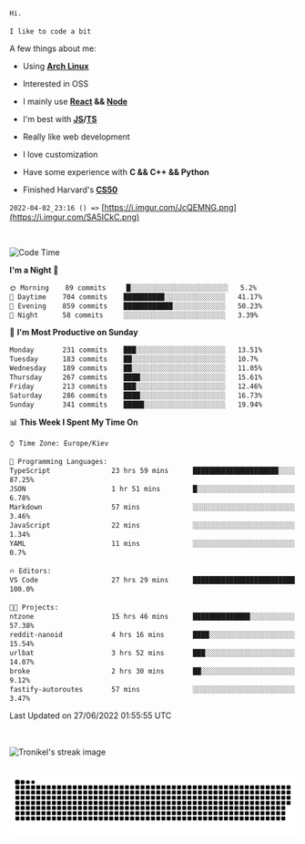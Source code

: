 ```
Hi.

I like to code a bit
```

A few things about me:

-   Using **[Arch Linux](https://archlinux.org/)**

-   Interested in OSS

-   I mainly use **[React](https://reactjs.org/) && [Node](https://nodejs.org/en/)**

-   I'm best with **[JS](https://www.javascript.com/)/[TS](https://www.typescriptlang.org/)**

-   Really like web development

-   I love customization

-   Have some experience with **C && C++ && Python**

-   Finished Harvard's **[CS50](https://cs50.harvard.edu)**

`2022-04-02_23:16 () =>` [https://i.imgur.com/JcQEMNG.png](https://i.imgur.com/SA5ICkC.png)

<br>

<!--START_SECTION:waka-->
![Code Time](http://img.shields.io/badge/Code%20Time-0%20secs-blue)

**I'm a Night 🦉** 

```text
🌞 Morning    89 commits     █░░░░░░░░░░░░░░░░░░░░░░░░   5.2% 
🌆 Daytime    704 commits    ██████████░░░░░░░░░░░░░░░   41.17% 
🌃 Evening    859 commits    ████████████░░░░░░░░░░░░░   50.23% 
🌙 Night      58 commits     ░░░░░░░░░░░░░░░░░░░░░░░░░   3.39%

```
📅 **I'm Most Productive on Sunday** 

```text
Monday       231 commits    ███░░░░░░░░░░░░░░░░░░░░░░   13.51% 
Tuesday      183 commits    ██░░░░░░░░░░░░░░░░░░░░░░░   10.7% 
Wednesday    189 commits    ██░░░░░░░░░░░░░░░░░░░░░░░   11.05% 
Thursday     267 commits    ████░░░░░░░░░░░░░░░░░░░░░   15.61% 
Friday       213 commits    ███░░░░░░░░░░░░░░░░░░░░░░   12.46% 
Saturday     286 commits    ████░░░░░░░░░░░░░░░░░░░░░   16.73% 
Sunday       341 commits    █████░░░░░░░░░░░░░░░░░░░░   19.94%

```


📊 **This Week I Spent My Time On** 

```text
⌚︎ Time Zone: Europe/Kiev

💬 Programming Languages: 
TypeScript               23 hrs 59 mins      █████████████████████░░░░   87.25% 
JSON                     1 hr 51 mins        █░░░░░░░░░░░░░░░░░░░░░░░░   6.78% 
Markdown                 57 mins             ░░░░░░░░░░░░░░░░░░░░░░░░░   3.46% 
JavaScript               22 mins             ░░░░░░░░░░░░░░░░░░░░░░░░░   1.34% 
YAML                     11 mins             ░░░░░░░░░░░░░░░░░░░░░░░░░   0.7%

🔥 Editors: 
VS Code                  27 hrs 29 mins      █████████████████████████   100.0%

🐱‍💻 Projects: 
ntzone                   15 hrs 46 mins      ██████████████░░░░░░░░░░░   57.38% 
reddit-nanoid            4 hrs 16 mins       ████░░░░░░░░░░░░░░░░░░░░░   15.54% 
urlbat                   3 hrs 52 mins       ███░░░░░░░░░░░░░░░░░░░░░░   14.07% 
broke                    2 hrs 30 mins       ██░░░░░░░░░░░░░░░░░░░░░░░   9.12% 
fastify-autoroutes       57 mins             ░░░░░░░░░░░░░░░░░░░░░░░░░   3.47%

```


 Last Updated on 27/06/2022 01:55:55 UTC
<!--END_SECTION:waka-->

<br>

<p><img align="center" src="https://github-readme-streak-stats.herokuapp.com/?user=Tronikelis&theme=dark" alt="Tronikel's streak image" /></p>

<br>

<img title="" src="https://raw.githubusercontent.com/Tronikelis/Tronikelis/output/github-contribution-grid-snake.svg" alt="very cool snake thingey" data-align="left">
